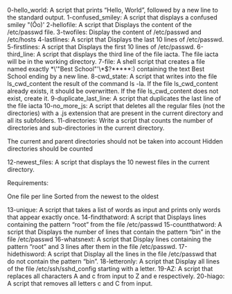 0-hello_world: A script that prints “Hello, World”, followed by a new line to the standard output.
1-confused_smiley: A script that displays a confused smiley "(Ôo)'
2-hellofile: A script that Displays the content of the /etc/passwd file.
3-twofiles: Display the content of /etc/passwd and /etc/hosts
4-lastlines: A script that Displays the last 10 lines of /etc/passwd.
5-firstlines: A script that Displays the first 10 lines of /etc/passwd.
6-third_line: A script that displays the third line of the file iacta.
The file iacta will be in the working directory.
7-file: A shell script that creates a file named exactly \*\\'"Best School"\'\\*$\?\*\*\*\*\*:) containing the text Best School ending by a new line.
8-cwd_state: A script that writes into the file ls_cwd_content the result of the command ls -la. If the file ls_cwd_content already exists, it should be overwritten. If the file ls_cwd_content does not exist, create it.
9-duplicate_last_line: A script that duplicates the last line of the file iacta
10-no_more_js: A script that deletes all the regular files (not the directories) with a .js extension that are present in the current directory and all its subfolders.
11-directories: Write a script that counts the number of directories and sub-directories in the current directory.

The current and parent directories should not be taken into account
Hidden directories should be counted

12-newest_files: A script that displays the 10 newest files in the current directory.

Requirements:

One file per line
Sorted from the newest to the oldest

13-unique: A script that takes a list of words as input and prints only words that appear exactly once.
14-findthatword: A script that Displays lines containing the pattern “root” from the file /etc/passwd
15-countthatword: A script that Displays the number of lines that contain the pattern “bin” in the file /etc/passwd
16-whatsnext: A script that Display lines containing the pattern “root” and 3 lines after them in the file /etc/passwd.
17-hidethisword: A script that Display all the lines in the file /etc/passwd that do not contain the pattern “bin”.
18-letteronly: A script that Display all lines of the file /etc/ssh/sshd_config starting with a letter.
19-AZ: A script that replaces all characters A and c from input to Z and e respectively.
20-hiago: A script that removes all letters c and C from input.

